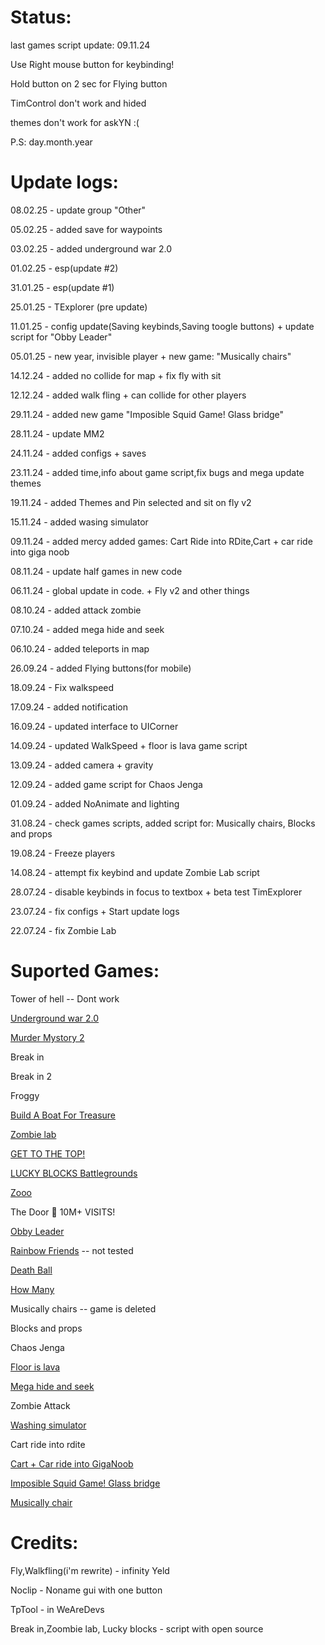 # Status:
last games script update: 09.11.24

Use Right mouse button for keybinding! 

Hold button on 2 sec for Flying button

TimControl don't work and hided

themes don't work for askYN :(

P.S: day.month.year

# Update logs:
08.02.25 - update group "Other"

05.02.25 - added save for waypoints

03.02.25 - added underground war 2.0

01.02.25 - esp(update #2)

31.01.25 - esp(update #1)

25.01.25 - TExplorer (pre update)

11.01.25 - config update(Saving keybinds,Saving toogle buttons) + update script for "Obby Leader"

05.01.25 - new year, invisible player + new game: "Musically chairs"

14.12.24 - added no collide for map + fix fly with sit

12.12.24 - added walk fling + can collide for other players

29.11.24 - added new game "Imposible Squid Game! Glass bridge"

28.11.24 - update MM2

24.11.24 - added configs + saves

23.11.24 - added time,info about game script,fix bugs and mega update themes

19.11.24 - added Themes and Pin selected and sit on fly v2

15.11.24 - added wasing simulator

09.11.24 - added mercy added games: Cart Ride into RDite,Cart + car ride into giga noob

08.11.24 - update half games in new code

06.11.24 - global update in code. + Fly v2 and other things

08.10.24 - added attack zombie

07.10.24 - added mega hide and seek

06.10.24 - added teleports in map

26.09.24 - added Flying buttons(for mobile)

18.09.24 - Fix walkspeed

17.09.24 - added notification

16.09.24 - updated interface to UICorner

14.09.24 - updated WalkSpeed + floor is lava game script

13.09.24 - added camera + gravity

12.09.24 - added game script for Chaos Jenga

01.09.24 - added NoAnimate and lighting

31.08.24 - check games scripts, added script for: Musically chairs, Blocks and props

19.08.24 - Freeze players

14.08.24 - attempt fix keybind and update Zombie Lab script

28.07.24 - disable keybinds in focus to textbox + beta test TimExplorer

23.07.24 - fix configs + Start update logs

22.07.24 - fix Zombie Lab

# Suported Games:
Tower of hell -- Dont work

[Underground war 2.0](https://www.roblox.com/share?code=ea1067fa38ccab43b0f04fe6557ec29a&type=ExperienceDetails&stamp=1738617065522)

[Murder Mystory 2](https://www.roblox.com/share?code=30095ada9095784a9722ce4419735b55&type=ExperienceDetails&stamp=1736553373981)

Break in 

Break in 2

Froggy 

[Build A Boat For Treasure](https://www.roblox.com/share?code=617b329e011981488239bee67a7713d7&type=ExperienceDetails&stamp=1736553405530)

[Zombie lab](https://www.roblox.com/share?code=43cf0f6737f173428ba0dcbc8bf7f623&type=ExperienceDetails&stamp=1736553431848)

[GET TO THE TOP!](https://www.roblox.com/share?code=d9fc31441ce9124a9be48a84fefae1f5&type=ExperienceDetails&stamp=1736553500994)

[LUCKY BLOCKS Battlegrounds](https://www.roblox.com/share?code=260a6b603b753146a96ef716ea824945&type=ExperienceDetails&stamp=1736553543086)

[Zooo](https://www.roblox.com/share?code=b650d37cd1bc324d90e9802fbd5dae7b&type=ExperienceDetails&stamp=1736553612541)

The Door 🚪 10M+ VISITS! 

[Obby Leader](https://www.roblox.com/share?code=98d8aff63a0e434da939c26483f902d6&type=ExperienceDetails&stamp=1736109493032)

[Rainbow Friends](https://www.roblox.com/share?code=0b0ac366934f394f8a180bb83f97213d&type=ExperienceDetails&stamp=1736553680670) -- not tested

[Death Ball](https://www.roblox.com/share?code=4ee05f950770e34798834b7a4a3e5842&type=ExperienceDetails&stamp=1736553634801)

[How Many](https://www.roblox.com/share?code=ad4cf9b1b98eac4989574e6855fda74c&type=ExperienceDetails&stamp=1736553571715)

Musically chairs -- game is deleted

Blocks and props

Chaos Jenga

[Floor is lava](https://www.roblox.com/share?code=4bfb6bf8b862cd408da588f04b6af43a&type=ExperienceDetails&stamp=1736553297734)

[Mega hide and seek](https://www.roblox.com/share?code=ffac4d0ce7032b48879920415c180615&type=ExperienceDetails&stamp=1736553250341)

Zombie Attack

[Washing simulator](https://www.roblox.com/share?code=ef3263496c06dd419908b8230299f8ce&type=ExperienceDetails&stamp=1736553327964)

Cart ride into rdite

[Cart + Car ride into GigaNoob](https://www.roblox.com/share?code=6b1c965025d9cc47b5579a6b7bfe980e&type=ExperienceDetails&stamp=1736109529864)

[Imposible Squid Game! Glass bridge](https://www.roblox.com/share?code=5233ee6b5386f14cb0cfcd61469e7031&type=ExperienceDetails&stamp=1732876371319)

[Musically chair](https://www.roblox.com/share?code=2337aebe00178e4eaea0d768769c9331&type=ExperienceDetails&stamp=1736109459355)

# Credits:

Fly,Walkfling(i'm rewrite) - infinity Yeld

Noclip - Noname gui with one button

TpTool - in WeAreDevs

Break in,Zoombie lab, Lucky blocks - script with open source

